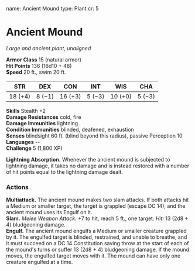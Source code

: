 name: Ancient Mound
type: Plant
cr: 5

# Ancient Mound 
_Large and ancient plant, unaligned_

**Armor Class** 15 (natural armor)    
**Hit Points** 136 (16d10 + 48)    
**Speed** 20 ft., swim 20 ft. 

| STR     | DEX     | CON     | INT     | WIS     | CHA     |
|---------|---------|---------|---------|---------|---------|
| 18 (+4) | 8 (−1)  | 16 (+3) | 5 (−3)  | 10 (+0) | 5 (−3)  |

**Skills** Stealth +2    
**Damage Resistances** cold, fire    
**Damage Immunities** lightning    
**Condition Immunities** blinded, deafened, exhaustion    
**Senses** blindsight 60 ft. (blind beyond this radius), passive Perception 10    
**Languages** --    
**Challenge** 5 (1,800 XP) 

**Lightning Absorption.** Whenever the ancient mound is subjected to lightning damage, it takes no damage and is instead restored with a number of hit points equal to the lightning damage dealt. 

### Actions 
**Multiattack.** The ancient mound makes two slam attacks. If both attacks hit a Medium or smaller target, the target is grappled (escape DC 14), and the ancient mound uses its Engulf on it.    
**Slam.** _Melee Weapon Attack:_ +7 to hit, reach 5 ft., one target. _Hit:_ 13 (2d8 + 4) bludgeoning damage.    
**Engulf.** The ancient mound engulfs a Medium or smaller creature grappled by it. The engulfed target is blinded, restrained, and unable to breathe, and it must succeed on a DC 14 Constitution saving throw at the start of each of the mound's turns or suffer 13 (2d8 + 4) bludgeoning damage. If the mound moves, the engulfed target moves with it. The mound can have only one creature engulfed at a time.
